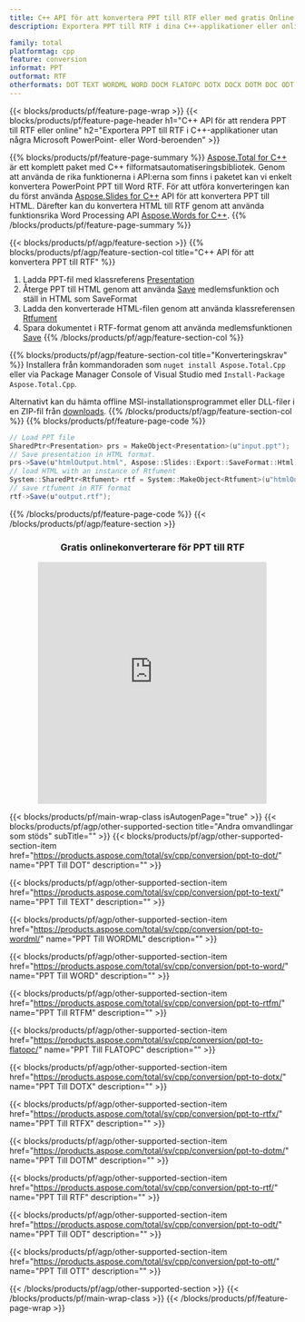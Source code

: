 ```yaml
---
title: C++ API för att konvertera PPT till RTF eller med gratis Online Converter
description: Exportera PPT till RTF i dina C++-applikationer eller online. Testa gratis POT till CSV online-omvandlare snabbt innan du integrerar koden.

family: total
platformtag: cpp
feature: conversion
informat: PPT
outformat: RTF
otherformats: DOT TEXT WORDML WORD DOCM FLATOPC DOTX DOCX DOTM DOC ODT OTT
---
```

{{< blocks/products/pf/feature-page-wrap >}}
{{< blocks/products/pf/feature-page-header h1="C++ API för att rendera PPT till RTF eller online" h2="Exportera PPT till RTF i C++-applikationer utan några Microsoft PowerPoint- eller Word-beroenden" >}}

{{% blocks/products/pf/feature-page-summary %}}
[Aspose.Total for C++](https://products.aspose.com/total/cpp/) är ett komplett paket med C++ filformatsautomatiseringsbibliotek. Genom att använda de rika funktionerna i API:erna som finns i paketet kan vi enkelt konvertera PowerPoint PPT till Word RTF. För att utföra konverteringen kan du först använda [Aspose.Slides for C++](https://products.aspose.com/slides/cpp/) API för att konvertera PPT till HTML. Därefter kan du konvertera HTML till RTF genom att använda funktionsrika Word Processing API [Aspose.Words for C++](https://products.aspose.com/words/cpp/). 
{{% /blocks/products/pf/feature-page-summary  %}}

{{< blocks/products/pf/agp/feature-section >}}
{{% blocks/products/pf/agp/feature-section-col title="C++ API för att konvertera PPT till RTF" %}}
1. Ladda PPT-fil med klassreferens [Presentation](https://reference.aspose.com/slides/cpp/class/aspose.slides.presentation)
2. Återge PPT till HTML genom att använda [Save](https://reference.aspose.com/slides/cpp/class/aspose.slides.presentation#afcd59ec697bf05c10f78c3869de2ec9e) medlemsfunktion och ställ in HTML som SaveFormat
3. Ladda den konverterade HTML-filen genom att använda klassreferensen [Rtfument](https://reference.aspose.com/words/cpp/class/aspose.words.rtfument)
4. Spara dokumentet i RTF-format genom att använda medlemsfunktionen [Save](https://reference.aspose.com/words/cpp/class/aspose.words.rtfument#save_string)
{{% /blocks/products/pf/agp/feature-section-col %}}

{{% blocks/products/pf/agp/feature-section-col title="Konverteringskrav" %}}
Installera från kommandoraden som ```nuget install Aspose.Total.Cpp``` eller via Package Manager Console of Visual Studio med ```Install-Package Aspose.Total.Cpp```.

Alternativt kan du hämta offline MSI-installationsprogrammet eller DLL-filer i en ZIP-fil från [downloads](https://releases.aspose.comtotal/cpp).
{{% /blocks/products/pf/agp/feature-section-col %}}
{{% blocks/products/pf/feature-page-code %}}
```cs
// Load PPT file
SharedPtr<Presentation> prs = MakeObject<Presentation>(u"input.ppt");
// Save presentation in HTML format.
prs->Save(u"htmlOutput.html", Aspose::Slides::Export::SaveFormat::Html);
// load HTML with an instance of Rtfument
System::SharedPtr<Rtfument> rtf = System::MakeObject<Rtfument>(u"htmlOutput.html");
// save rtfument in RTF format
rtf->Save(u"output.rtf"); 
```

{{% /blocks/products/pf/feature-page-code %}}
{{< /blocks/products/pf/agp/feature-section >}}
<div class="container-fluid agp-content bg-white aboutfile box-1 vh100 section nopbtm">
<div class=container>
<div class=row>
<div class="demobox tc col-md-12 padding-0" align="center">

<h3>Gratis onlinekonverterare för PPT till RTF</h3>

<iframe style="border: none; height: 426px;" scrolling="no" src="https://total-conversion-app-65z5r2lp.qa.k8s.dynabic.com/?to=rtf&from=ppt" id="child-iframe" width="80%"></iframe>

</div></div>
</div></div>

{{< blocks/products/pf/main-wrap-class isAutogenPage="true" >}}
{{< blocks/products/pf/agp/other-supported-section title="Andra omvandlingar som stöds" subTitle="" >}}
{{< blocks/products/pf/agp/other-supported-section-item href="https://products.aspose.com/total/sv/cpp/conversion/ppt-to-dot/" name="PPT Till DOT" description="" >}}

{{< blocks/products/pf/agp/other-supported-section-item href="https://products.aspose.com/total/sv/cpp/conversion/ppt-to-text/" name="PPT Till TEXT" description="" >}}

{{< blocks/products/pf/agp/other-supported-section-item href="https://products.aspose.com/total/sv/cpp/conversion/ppt-to-wordml/" name="PPT Till WORDML" description="" >}}

{{< blocks/products/pf/agp/other-supported-section-item href="https://products.aspose.com/total/sv/cpp/conversion/ppt-to-word/" name="PPT Till WORD" description="" >}}

{{< blocks/products/pf/agp/other-supported-section-item href="https://products.aspose.com/total/sv/cpp/conversion/ppt-to-rtfm/" name="PPT Till RTFM" description="" >}}

{{< blocks/products/pf/agp/other-supported-section-item href="https://products.aspose.com/total/sv/cpp/conversion/ppt-to-flatopc/" name="PPT Till FLATOPC" description="" >}}

{{< blocks/products/pf/agp/other-supported-section-item href="https://products.aspose.com/total/sv/cpp/conversion/ppt-to-dotx/" name="PPT Till DOTX" description="" >}}

{{< blocks/products/pf/agp/other-supported-section-item href="https://products.aspose.com/total/sv/cpp/conversion/ppt-to-rtfx/" name="PPT Till RTFX" description="" >}}

{{< blocks/products/pf/agp/other-supported-section-item href="https://products.aspose.com/total/sv/cpp/conversion/ppt-to-dotm/" name="PPT Till DOTM" description="" >}}

{{< blocks/products/pf/agp/other-supported-section-item href="https://products.aspose.com/total/sv/cpp/conversion/ppt-to-rtf/" name="PPT Till RTF" description="" >}}

{{< blocks/products/pf/agp/other-supported-section-item href="https://products.aspose.com/total/sv/cpp/conversion/ppt-to-odt/" name="PPT Till ODT" description="" >}}

{{< blocks/products/pf/agp/other-supported-section-item href="https://products.aspose.com/total/sv/cpp/conversion/ppt-to-ott/" name="PPT Till OTT" description="" >}}


{{< /blocks/products/pf/agp/other-supported-section >}}
{{< /blocks/products/pf/main-wrap-class >}}
{{< /blocks/products/pf/feature-page-wrap >}}